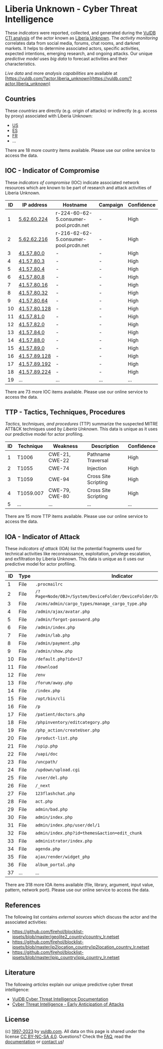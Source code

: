 # Liberia Unknown - Cyber Threat Intelligence

These _indicators_ were reported, collected, and generated during the [VulDB CTI analysis](https://vuldb.com/?kb.cti) of the actor known as [Liberia Unknown](https://vuldb.com/?actor.liberia_unknown). The _activity monitoring_ correlates data from social media, forums, chat rooms, and darknet markets. It helps to determine associated actors, specific activities, expected intentions, emerging research, and ongoing attacks. Our unique _predictive model_ uses _big data_ to forecast activities and their characteristics.

_Live data_ and more _analysis capabilities_ are available at [https://vuldb.com/?actor.liberia_unknown](https://vuldb.com/?actor.liberia_unknown)

## Countries

These _countries_ are directly (e.g. origin of attacks) or indirectly (e.g. access by proxy) associated with Liberia Unknown:

* [US](https://vuldb.com/?country.us)
* [ES](https://vuldb.com/?country.es)
* [FR](https://vuldb.com/?country.fr)
* ...

There are 18 more country items available. Please use our online service to access the data.

## IOC - Indicator of Compromise

These _indicators of compromise_ (IOC) indicate associated network resources which are known to be part of research and attack activities of Liberia Unknown.

ID | IP address | Hostname | Campaign | Confidence
-- | ---------- | -------- | -------- | ----------
1 | [5.62.60.224](https://vuldb.com/?ip.5.62.60.224) | r-224-60-62-5.consumer-pool.prcdn.net | - | High
2 | [5.62.62.216](https://vuldb.com/?ip.5.62.62.216) | r-216-62-62-5.consumer-pool.prcdn.net | - | High
3 | [41.57.80.0](https://vuldb.com/?ip.41.57.80.0) | - | - | High
4 | [41.57.80.3](https://vuldb.com/?ip.41.57.80.3) | - | - | High
5 | [41.57.80.4](https://vuldb.com/?ip.41.57.80.4) | - | - | High
6 | [41.57.80.8](https://vuldb.com/?ip.41.57.80.8) | - | - | High
7 | [41.57.80.16](https://vuldb.com/?ip.41.57.80.16) | - | - | High
8 | [41.57.80.32](https://vuldb.com/?ip.41.57.80.32) | - | - | High
9 | [41.57.80.64](https://vuldb.com/?ip.41.57.80.64) | - | - | High
10 | [41.57.80.128](https://vuldb.com/?ip.41.57.80.128) | - | - | High
11 | [41.57.81.0](https://vuldb.com/?ip.41.57.81.0) | - | - | High
12 | [41.57.82.0](https://vuldb.com/?ip.41.57.82.0) | - | - | High
13 | [41.57.84.0](https://vuldb.com/?ip.41.57.84.0) | - | - | High
14 | [41.57.88.0](https://vuldb.com/?ip.41.57.88.0) | - | - | High
15 | [41.57.89.0](https://vuldb.com/?ip.41.57.89.0) | - | - | High
16 | [41.57.89.128](https://vuldb.com/?ip.41.57.89.128) | - | - | High
17 | [41.57.89.192](https://vuldb.com/?ip.41.57.89.192) | - | - | High
18 | [41.57.89.224](https://vuldb.com/?ip.41.57.89.224) | - | - | High
19 | ... | ... | ... | ...

There are 73 more IOC items available. Please use our online service to access the data.

## TTP - Tactics, Techniques, Procedures

_Tactics, techniques, and procedures_ (TTP) summarize the suspected MITRE ATT&CK techniques used by _Liberia Unknown_. This data is unique as it uses our predictive model for actor profiling.

ID | Technique | Weakness | Description | Confidence
-- | --------- | -------- | ----------- | ----------
1 | T1006 | CWE-21, CWE-22 | Pathname Traversal | High
2 | T1055 | CWE-74 | Injection | High
3 | T1059 | CWE-94 | Cross Site Scripting | High
4 | T1059.007 | CWE-79, CWE-80 | Cross Site Scripting | High
5 | ... | ... | ... | ...

There are 15 more TTP items available. Please use our online service to access the data.

## IOA - Indicator of Attack

These _indicators of attack_ (IOA) list the potential fragments used for technical activities like reconnaissance, exploitation, privilege escalation, and exfiltration by Liberia Unknown. This data is unique as it uses our predictive model for actor profiling.

ID | Type | Indicator | Confidence
-- | ---- | --------- | ----------
1 | File | `.procmailrc` | Medium
2 | File | `/?Page=Node/OBJ=/System/DeviceFolder/DeviceFolder/DateTime/Action=Submit` | High
3 | File | `/acms/admin/cargo_types/manage_cargo_type.php` | High
4 | File | `/admin/ajax/avatar.php` | High
5 | File | `/admin/forgot-password.php` | High
6 | File | `/admin/index.php` | High
7 | File | `/admin/lab.php` | High
8 | File | `/admin/payment.php` | High
9 | File | `/admin/show.php` | High
10 | File | `/default.php?idx=17` | High
11 | File | `/download` | Medium
12 | File | `/env` | Low
13 | File | `/forum/away.php` | High
14 | File | `/index.php` | Medium
15 | File | `/opt/bin/cli` | Medium
16 | File | `/p` | Low
17 | File | `/patient/doctors.php` | High
18 | File | `/phpinventory/editcategory.php` | High
19 | File | `/php_action/createUser.php` | High
20 | File | `/product-list.php` | High
21 | File | `/spip.php` | Medium
22 | File | `/uapi/doc` | Medium
23 | File | `/uncpath/` | Medium
24 | File | `/updown/upload.cgi` | High
25 | File | `/user/del.php` | High
26 | File | `/_next` | Low
27 | File | `123flashchat.php` | High
28 | File | `act.php` | Low
29 | File | `admin/bad.php` | High
30 | File | `admin/index.php` | High
31 | File | `admin/index.php/user/del/1` | High
32 | File | `admin/index.php?id=themes&action=edit_chunk` | High
33 | File | `administrator/index.php` | High
34 | File | `agenda.php` | Medium
35 | File | `ajax/render/widget_php` | High
36 | File | `album_portal.php` | High
37 | ... | ... | ...

There are 318 more IOA items available (file, library, argument, input value, pattern, network port). Please use our online service to access the data.

## References

The following list contains _external sources_ which discuss the actor and the associated activities:

* https://github.com/firehol/blocklist-ipsets/blob/master/geolite2_country/country_lr.netset
* https://github.com/firehol/blocklist-ipsets/blob/master/ip2location_country/ip2location_country_lr.netset
* https://github.com/firehol/blocklist-ipsets/blob/master/ipip_country/ipip_country_lr.netset

## Literature

The following _articles_ explain our unique predictive cyber threat intelligence:

* [VulDB Cyber Threat Intelligence Documentation](https://vuldb.com/?kb.cti)
* [Cyber Threat Intelligence - Early Anticipation of Attacks](https://www.scip.ch/en/?labs.20201022)

## License

(c) [1997-2023](https://vuldb.com/?kb.changelog) by [vuldb.com](https://vuldb.com/?kb.about). All data on this page is shared under the license [CC BY-NC-SA 4.0](https://creativecommons.org/licenses/by-nc-sa/4.0/). Questions? Check the [FAQ](https://vuldb.com/?kb.faq), read the [documentation](https://vuldb.com/?kb) or [contact us](https://vuldb.com/?contact)!
